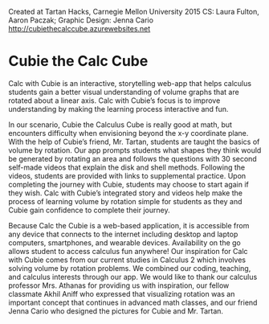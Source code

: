 Created at Tartan Hacks, Carnegie Mellon University 2015
CS: Laura Fulton, Aaron Paczak; Graphic Design: Jenna Cario
http://cubiethecalccube.azurewebsites.net

Cubie the Calc Cube
========================================================

Calc with Cubie is an interactive, storytelling web-app that helps calculus students gain a better visual understanding of volume graphs that are rotated about a linear axis. Calc with Cubie’s focus is to improve understanding by making the learning process interactive and fun. 

In our scenario, Cubie the Calculus Cube is really good at math, but encounters difficulty when envisioning beyond the x-y coordinate plane. With the help of Cubie’s friend, Mr. Tartan, students are taught the basics of volume by rotation. Our app prompts students what shapes they think would be generated by rotating an area and follows the questions with 30 second self-made videos that explain the disk and shell methods. Following the videos, students are provided with links to supplemental practice. Upon completing the journey with Cubie, students may choose to start again if they wish. Calc with Cubie’s integrated story and videos help make the process of learning volume by rotation simple for students as they and Cubie gain confidence to complete their journey.

Because Calc the Cubie is a web-based application, it is accessible from any device that connects to the internet including desktop and laptop computers, smartphones, and wearable devices. Availability on the go allows student to access calculus fun anywhere! Our inspiration for Calc with Cubie comes from our current studies in Calculus 2 which involves solving volume by rotation problems. We combined our coding, teaching, and calculus interests through our app. We would like to thank our calculus professor Mrs. Athanas for providing us with inspiration, our fellow classmate Akhil Aniff who expressed that visualizing rotation was an important concept that continues in advanced math classes, and our friend Jenna Cario who designed the pictures for Cubie and Mr. Tartan. 



